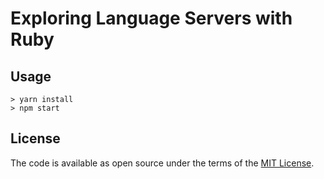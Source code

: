 # Exploring Language Servers with Ruby

## Usage

```
> yarn install
> npm start
```

## License

The code is available as open source under the terms of the [MIT License](https://opensource.org/licenses/MIT).
